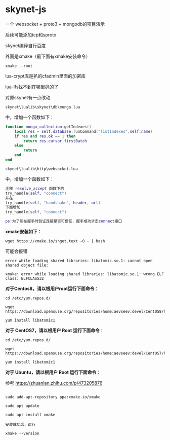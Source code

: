 # skynet-js





一个 websocket + proto3 + mongodb的项目演示

后续可能添加tcp和sproto







skynet编译自行百度

外面是xmake（最下面有xmake安装命令）

`xmake --root`



lua-crypt库是扒的cfadmin里面的加密库

lua-lfs找不到在哪里扒的了





对原skynet有一点改动

`skynet\lualib\skynet\db\mongo.lua`

中，增加一个函数如下：

```lua
function mongo_collection:getIndexes()
	local res = self.database:runCommand("listIndexes",self.name)
	if res and res.ok == 1 then
		return res.cursor.firstBatch
	else
		return
	end
end
```

`skynet\lualib\http\websocket.lua`

中，增加一个函数如下：

```lua
注释 resolve_accept 函数下的
try_handle(self, "connect")
并在
try_handle(self, "handshake", header, url)
下面增加
try_handle(self, "connect")

ps:为了能在握手时验证连接是否可信任，握手成功才走connect接口
```





**xmake安装如下：**

```
wget https://xmake.io/shget.text -O - | bash
```

可能会报错

```
error while loading shared libraries: libatomic.so.1: cannot open shared object file:

xmake: error while loading shared libraries: libatomic.so.1: wrong ELF class: ELFCLASS32
```



**对于Centos8，请以根用户root运行下面命令**：

```
cd /etc/yum.repos.d/

wget https://download.opensuse.org/repositories/home:aevseev:devel/CentOS8/home:aevseev:devel.repo

yum install libatomic1
```



**对于 CentOS7，请以根用户 Root 运行下面命令**：

```
cd /etc/yum.repos.d/

wget https://download.opensuse.org/repositories/home:aevseev:devel/CentOS7/home:aevseev:devel.repo

yum install libatomic1
```



**对于 Ubuntu，请以根用户 Root 运行下面命令**：

参考
https://zhuanlan.zhihu.com/p/473205876


```

sudo add-apt-repository ppa:xmake-io/xmake

sudo apt update

sudo apt install xmake

安装成功后，运行

xmake --version

```



